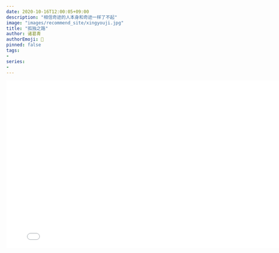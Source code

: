 ```yaml
---
date: 2020-10-16T12:00:05+09:00
description: "相信奇迹的人本身和奇迹一样了不起"
image: "images/recommend_site/xingyouji.jpg"
title: "孤独之路"
author: 诸葛青
authorEmoji: 🤖
pinned: false
tags:
- 
series:
-  
---
```


<iframe src="//player.bilibili.com/player.html?aid=290375848&bvid=BV1Qf4y1p7i8&cid=333547336&page=1"
width="800" 
height="450" 
 scrolling="no" border="0" frameborder="no" framespacing="0" allowfullscreen="true"> </iframe>